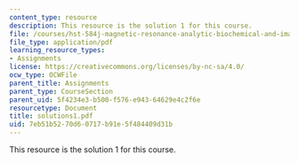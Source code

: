 ```yaml
---
content_type: resource
description: This resource is the solution 1 for this course.
file: /courses/hst-584j-magnetic-resonance-analytic-biochemical-and-imaging-techniques-spring-2006/7eb51b5270d60717b91e5f484409d31b_solutions1.pdf
file_type: application/pdf
learning_resource_types:
- Assignments
license: https://creativecommons.org/licenses/by-nc-sa/4.0/
ocw_type: OCWFile
parent_title: Assignments
parent_type: CourseSection
parent_uid: 5f4234e3-b500-f576-e943-64629e4c2f6e
resourcetype: Document
title: solutions1.pdf
uid: 7eb51b52-70d6-0717-b91e-5f484409d31b
---
```

This resource is the solution 1 for this course.